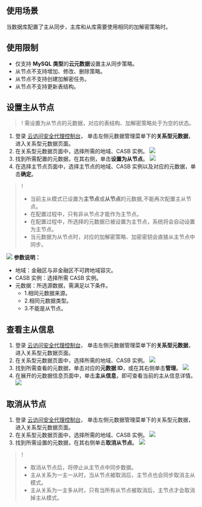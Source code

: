 ## 使用场景
当数据库配置了主从同步，主库和从库需要使用相同的加解密策略时。
## 使用限制
- 仅支持 **MySQL 类型**的**云元数据**设置主从同步策略。
- 从节点不支持增加、修改、删除策略。
- 从节点不支持创建加解密任务。
- 从节点不支持更新表结构。

## 设置主从节点
>! 需设置为从节点的元数据，对应的表结构、加解密策略处于为空的状态。

1. 登录 [云访问安全代理控制台](https://console.cloud.tencent.com/casb)， 单击左侧元数据管理菜单下的**关系型元数据**，进入关系型元数据页面。
2. 在关系型元数据页面中，选择所需的地域、CASB 实例。
![](https://qcloudimg.tencent-cloud.cn/raw/cd2df3118056263dc603ec105d23e1b0.png)
4. 找到所需配置的元数据，在其右侧，单击**设置为从节点**。
![](https://qcloudimg.tencent-cloud.cn/raw/195540b51bae5656fb9e335d37481e75.png)
5. 在选择主节点页面中，选择主节点的地域、CASB 实例以及对应的元数据，单击**确定**。
>! 
>- 当前主从模式已设置为**主节点**或**从节点**的元数据,不能再次配置主从节点。
>- 在配置过程中，只有非从节点才能作为主节点。
>- 在配置过程中，所选择的元数据已被设置为主节点，系统将会自动设置为主节点。
>- 当元数据为从节点时，对应的加解密策略、加密密钥会直接从主节点中同步。
>
![](https://qcloudimg.tencent-cloud.cn/raw/19861b45c6fdfac4c7f4743155f0014e.png)
**参数说明：**
 - 地域：金融区与非金融区不可跨地域容灾。
 - CASB 实例：选择所需 CASB 实例。
 - 元数据：所选源数据，需满足以下条件。
    - 1.相同元数据来源。
    - 2.相同元数据类型。
    - 3.不能是从节点。


## 查看主从信息
1. 登录 [云访问安全代理控制台](https://console.cloud.tencent.com/casb)， 单击左侧元数据管理菜单下的**关系型元数据**，进入关系型元数据页面。
2. 在关系型元数据页面中，选择所需的地域、CASB 实例。
![](https://qcloudimg.tencent-cloud.cn/raw/65b0887f7cec5e75078cbd0b55434abd.png)
4. 找到所需查看的元数据，单击对应的**元数据 ID**，或在其右侧单击**管理**。
   ![](https://qcloudimg.tencent-cloud.cn/raw/cecdb5bc20b9c2ea57d0c19c4f0df3e3.png)
5. 在展开的元数据信息页面中，单击**主从信息**，即可查看当前的主从信息详情。
   ![](https://qcloudimg.tencent-cloud.cn/raw/44978e1ae4ec79ead5c72eb03bd79283.png)

## 取消从节点
1. 登录 [云访问安全代理控制台](https://console.cloud.tencent.com/casb)， 单击左侧元数据管理菜单下的关系型元数据，进入关系型元数据页面。
2. 在关系型元数据页面中，选择所需的地域、CASB 实例。
![](https://qcloudimg.tencent-cloud.cn/raw/ed6f7c0c6a10d0a933714949df16c9f2.png)
4. 找到所需设置的元数据，在其右侧单击**取消从节点**。
   ![](https://qcloudimg.tencent-cloud.cn/raw/b848e14e1f3d7542e3a1f78557cab19d.png)
>!
>- 取消从节点后，将停止从主节点中同步数据。
>- 主从关系为一主一从时，当从节点被取消后，主节点也会同步取消主从模式。
>- 主从关系为一主多从时，只有当所有从节点被取消后，主节点才会取消掉主从模式。
